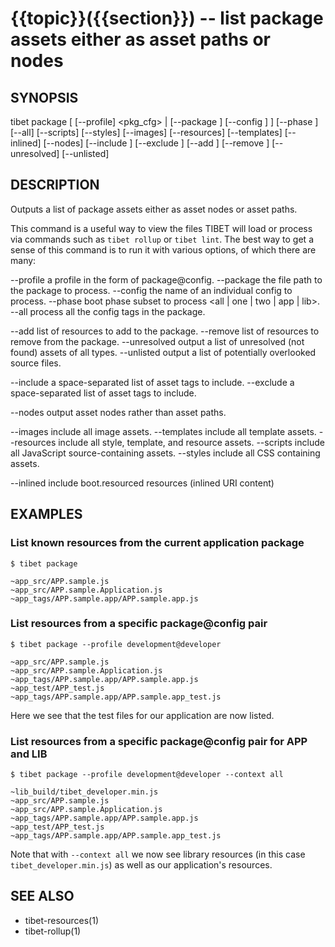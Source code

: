 {{topic}}({{section}}) -- list package assets either as asset paths or nodes
=============================================

## SYNOPSIS

tibet package [ [--profile] <pkg_cfg> | [--package <package>] [--config <cfg>] ]
    [--phase <phase>] [--all] [--scripts] [--styles] [--images] [--resources]
    [--templates] [--inlined] [--nodes]
    [--include <asset names>] [--exclude <asset names>]
    [--add <list>] [--remove <list>] [--unresolved] [--unlisted]

## DESCRIPTION

Outputs a list of package assets either as asset nodes or asset paths.

This command is a useful way to view the files TIBET will load or process
via commands such as `tibet rollup` or `tibet lint`. The best way to get a sense
of this command is to run it with various options, of which there are many:

--profile    a profile in the form of package@config.
--package    the file path to the package to process.
--config     the name of an individual config to process.
--phase      boot phase subset to process <all | one | two | app | lib>.
--all        process all the config tags in the package.

--add        list of resources to add to the package.
--remove     list of resources to remove from the package.
--unresolved output a list of unresolved (not found) assets of all types.
--unlisted   output a list of potentially overlooked source files.

--include    a space-separated list of asset tags to include.
--exclude    a space-separated list of asset tags to include.

--nodes      output asset nodes rather than asset paths.

--images     include all image assets.
--templates  include all template assets.
--resources  include all style, template, and resource assets.
--scripts    include all JavaScript source-containing assets.
--styles     include all CSS containing assets.

--inlined    include boot.resourced resources (inlined URI content)

## EXAMPLES

### List known resources from the current application package

    $ tibet package

    ~app_src/APP.sample.js
    ~app_src/APP.sample.Application.js
    ~app_tags/APP.sample.app/APP.sample.app.js

### List resources from a specific package@config pair

    $ tibet package --profile development@developer

    ~app_src/APP.sample.js
    ~app_src/APP.sample.Application.js
    ~app_tags/APP.sample.app/APP.sample.app.js
    ~app_test/APP_test.js
    ~app_tags/APP.sample.app/APP.sample.app_test.js

Here we see that the test files for our application are now listed.

### List resources from a specific package@config pair for APP and LIB

    $ tibet package --profile development@developer --context all

    ~lib_build/tibet_developer.min.js
    ~app_src/APP.sample.js
    ~app_src/APP.sample.Application.js
    ~app_tags/APP.sample.app/APP.sample.app.js
    ~app_test/APP_test.js
    ~app_tags/APP.sample.app/APP.sample.app_test.js

Note that with `--context all` we now see library resources (in this case
`tibet_developer.min.js`) as well as our application's resources.

## SEE ALSO

  * tibet-resources(1)
  * tibet-rollup(1)
